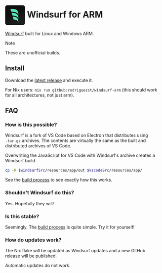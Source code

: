 <h1>
    <img src="./logo.png" width="64px" align="center">
    Windsurf for ARM
</h1>

[Windsurf](https://windsurf.codeium.com) built for Linux and Windows ARM.

> [!NOTE]
> These are unofficial builds.

## Install

Download the [latest release](https://github.com/rodriguezst/windsurf-arm/releases/latest) and execute it.

For Nix users: `nix run github:rodriguezst/windsurf-arm` (this should work for all architectures, not just arm).

## FAQ

### How is this possible?

Windsurf is a fork of VS Code based on Electron that distributes using `.tar.gz` archives. The contents are virtually the same as the built and distributed archives of VS Code.

Overwriting the JavaScript for VS Code with Windsurf's archive creates a Windsurf build.

```bash
cp -R $windsurfSrc/resources/app/out $vscodeSrc/resources/app/
```

See the [build process](./flake.nix#L48) to see exactly how this works.

### Shouldn't Windsurf do this?

Yes. Hopefully they will!

### Is this stable?

Seemingly. The [build process](./flake.nix#L48) is quite simple. Try it for yourself!

### How do updates work?

The Nix flake will be updated as Windsurf updates and a new GitHub release will be published.

Automatic updates do not work.
